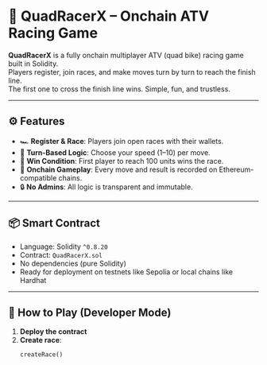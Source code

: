 # 🏁 QuadRacerX – Onchain ATV Racing Game  
   
**QuadRacerX** is a fully onchain multiplayer ATV (quad bike) racing game built in Solidity.      
Players register, join races, and make moves turn by turn to reach the finish line.   
The first one to cross the finish line wins. Simple, fun, and trustless.     
  
---  
  
## ⚙️ Features   
  
- 🏎️ **Register & Race**: Players join open races with their wallets.  
- 🧠 **Turn-Based Logic**: Choose your speed (1–10) per move.  
- 🏁 **Win Condition**: First player to reach 100 units wins the race.    
- 📜 **Onchain Gameplay**: Every move and result is recorded on Ethereum-compatible chains. 
- 🔒 **No Admins**: All logic is transparent and immutable.   
 
--- 
 
## 📦 Smart Contract 

- Language: Solidity `^0.8.20` 
- Contract: `QuadRacerX.sol` 
- No dependencies (pure Solidity) 
- Ready for deployment on testnets like Sepolia or local chains like Hardhat

---

## 🚀 How to Play (Developer Mode)

1. **Deploy the contract**
2. **Create race**:
   ```solidity
   createRace()
